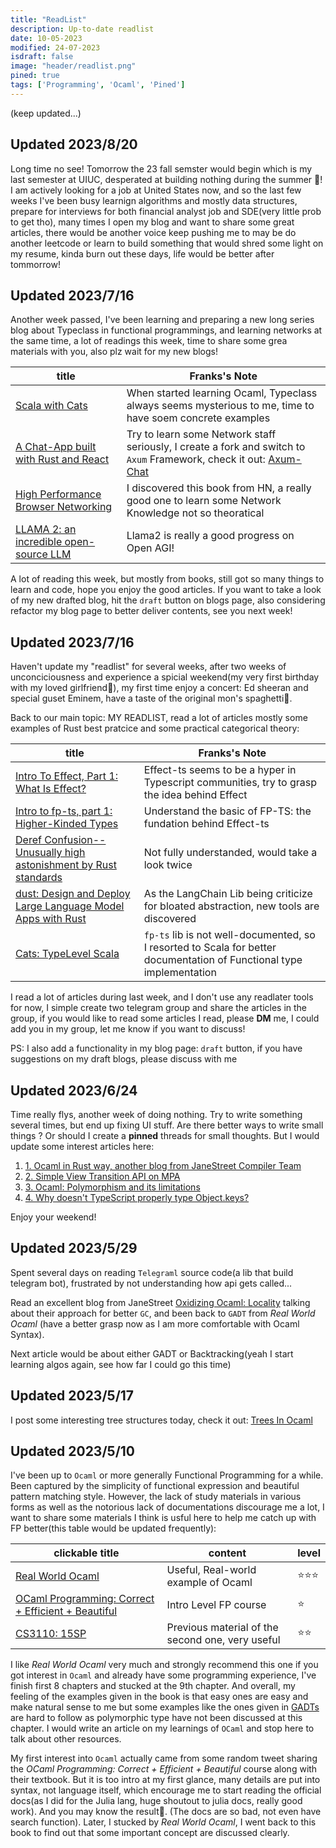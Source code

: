 ```yaml
---
title: "ReadList"
description: Up-to-date readlist
date: 10-05-2023
modified: 24-07-2023
isdraft: false
image: "header/readlist.png"
pined: true
tags: ['Programming', 'Ocaml', 'Pined']
---
```

(keep updated...)

## Updated 2023/8/20

Long time no see! Tomorrow the 23 fall semster would begin which is my last semester at UIUC, desperated at building nothing during the summer 🥲! I am actively looking for a job at United States now, and so the last few weeks I've been busy learnign algorithms and mostly data structures, prepare for interviews for both financial analyst job and SDE(very little prob to get tho), many times I open my blog and want to share some great articles, there would be another voice keep pushing me to may be do another leetcode or learn to build something that would shred some light on my resume, kinda burn out these days, life would be better after tommorrow!


## Updated 2023/7/16
Another week passed, I've been learning and preparing a new long series blog about Typeclass in functional programmings, and learning networks at the same time, a lot of readings this week, time to share some grea materials with you, also plz wait for my new blogs!

| title | Franks's Note|
| ----- | ------- | 
| [Scala with Cats](https://www.scalawithcats.com/) | When started learning Ocaml, Typeclass always seems mysterious to me, time to have soem concrete examples |
| [A Chat-App built with Rust and React](https://github.com/tinrab/rusty-chat) | Try to learn some Network staff seriously, I create a fork and switch to `Axum` Framework, check it out: [Axum-Chat](https://github.com/Frank-III/rusty-chat) | 
| [High Performance Browser Networking](https://hpbn.co/) | I discovered this book from HN, a really good one to learn some Network Knowledge not so theoratical |
| [LLAMA 2: an incredible open-source LLM](https://www.interconnects.ai/p/llama-2-from-meta?s=35) | Llama2 is really a good progress on Open AGI! |  

A lot of reading this week, but mostly from books, still got so many things to learn and code, hope you enjoy the good articles. If you want to take a look of my new drafted blog, hit the `draft` button on blogs page, also considering refactor my blog page to better deliver contents, see you next week!

## Updated 2023/7/16
Haven't update my "readlist" for several weeks, after two weeks of unconciciousness and experience a spicial weekend(my very first birthday with my loved girlfriend🤟), my first time enjoy a concert: Ed sheeran and special guset Eminem, have a taste of the original mon's spaghetti🤩. 

Back to our main topic: MY READLIST, read a lot of articles mostly some examples of Rust best pratcice and some practical categorical theory:

| title | Franks's Note|
| ----- | ------- | 
| [Intro To Effect, Part 1: What Is Effect?](https://ybogomolov.me/01-effect-intro) | Effect-ts seems to be a hyper in Typescript communities, try to grasp the idea behind Effect |
| [Intro to fp-ts, part 1: Higher-Kinded Types](https://ybogomolov.me/01-higher-kinded-types) | Understand the basic of FP-TS: the fundation behind Effect-ts | 
| [Deref Confusion--Unusually high astonishment by Rust standards](https://www.fuzzypixelz.com/blog/deref-confusion/) | Not fully understanded, would take a look twice |
| [dust: Design and Deploy Large Language Model Apps with Rust](https://github.com/dust-tt/dust?s=35) | As the LangChain Lib being criticize for bloated abstraction, new tools are discovered | 
| [Cats: TypeLevel Scala](https://typelevel.org/cats/typeclasses/functor.html) | `fp-ts` lib is not well-documented, so I resorted to Scala for better documentation of Functional type implementation |

I read a lot of articles during last week, and I don't use any readlater tools for now, I simple create two telegram group and share the articles in the group, if you would like to read some articles I read, please **DM** me, I could add you in my group, let me know if you want to discuss!

PS: I also add a functionality in my blog page: `draft` button, if you have suggestions on my draft blogs, please discuss with me


## Updated 2023/6/24
Time really flys, another week of doing nothing. Try to write something several times, but end up fixing UI stuff. Are there better ways to write small things ? Or should I create a **pinned** threads for small thoughts. But I would update some interest articles here:
1. [1. Ocaml in Rust way, another blog from JaneStreet Compiler Team](https://blog.janestreet.com/oxidizing-ocaml-ownership/?s=35)
2. [2. Simple View Transition API on MPA](https://daverupert.com/2023/05/getting-started-view-transitions/)
3. [3. Ocaml: Polymorphism and its limitations](https://v2.ocaml.org/manual/polymorphism.html)
4. [4. Why doesn't TypeScript properly type Object.keys?](https://alexharri.com/blog/typescript-structural-typing)

Enjoy your weekend!

## Updated 2023/5/29
Spent several days on reading `Telegraml` source code(a lib that build telegram bot), frustrated by not understanding how api gets called...

Read an excellent blog from JaneStreet [Oxidizing Ocaml: Locality](https://blog.janestreet.com/oxidizing-ocaml-locality/) talking about their approach for better `GC`, and been back to `GADT` from 
*Real World Ocaml* (have a better grasp now as I am more comfortable with Ocaml Syntax).

Next article would be about either GADT or Backtracking(yeah I start learning algos again, see how far I could go this time)

## Updated 2023/5/17
I post some interesting tree structures today, check it out: [Trees In Ocaml](/blogs/trees_in_ocaml)

## Updated 2023/5/10
I've been up to `Ocaml` or more generally Functional Programming for a while. Been captured by the simplicity of functional expression and beautiful pattern matching style. However, the lack of study materials in various forms as well as the notorious lack of documentations discourage me a lot, I want to share some materials I think is usful here to help me catch up with FP better(this table would be updated frequently): 


| clickable title | content | level | 
| --------------- | ------- | ----- |
| [Real World Ocaml](https://dev.realworldocaml.org/index.html) | Useful, Real-world example of Ocaml | ⭐⭐⭐ |
| [OCaml Programming: Correct + Efficient + Beautiful](https://cs3110.github.io/textbook/chapters/ds/memoization.html) | Intro Level FP course | ⭐ | 
| [CS3110: 15SP](https://www.cs.cornell.edu/courses/cs3110/2015sp/recitations/9/rec09.html) | Previous material of the second one, very useful | ⭐⭐ | 


I like *Real World Ocaml* very much and strongly recommend this one if you got interest in `Ocaml` and already have some programming experience, I've finish first 8 chapters and stucked at the 9th chapter. And overall, my feeling of the examples given in the book is that easy ones are easy and make natural sense to me but some examples like the ones given in [GADTs](https://dev.realworldocaml.org/gadts.html) are hard to follow as polymorphic type have not been discussed at this chapter. I would write an article on my learnings of `OCaml` and stop here to talk about other resources.


My first interest into `Ocaml` actually came from some random tweet sharing the *OCaml Programming: Correct + Efficient + Beautiful* course along with their textbook. But it is too intro at my first glance, many details are put into syntax, not language itself, which encourage me to start reading the official docs(as I did for the Julia lang, huge shoutout to julia docs, really good work). And you may know the result🫠. (The docs are so bad, not even have search function). Later, I stucked by *Real World Ocaml*, I went back to this book to find out that some important concept are discussed clearly.

